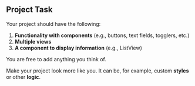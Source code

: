 ## Project Task

Your project should have the following:

1. **Functionality with components** (e.g., buttons, text fields, togglers, etc.)
2. **Multiple views**
3. **A component to display information** (e.g., ListView)

You are free to add anything you think of.

Make your project look more like you. It can be, for example, custom **styles** or other **logic**.

